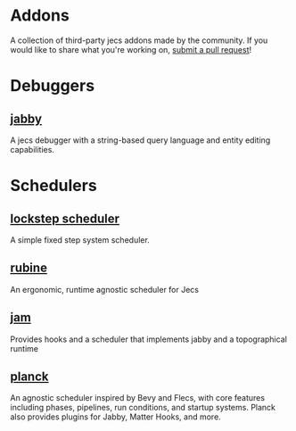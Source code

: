 # Addons

A collection of third-party jecs addons made by the community. If you would like to share what you're working on, [submit a pull request](https://github.com/Ukendio/jecs)!

# Debuggers

## [jabby](https://github.com/alicesaidhi/jabby)

A jecs debugger with a string-based query language and entity editing capabilities.

# Schedulers

## [lockstep scheduler](https://gist.github.com/1Axen/6d4f78b3454cf455e93794505588354b)

A simple fixed step system scheduler.

## [rubine](https://github.com/Mark-Marks/rubine)

An ergonomic, runtime agnostic scheduler for Jecs

## [jam](https://github.com/revvy02/Jam)

Provides hooks and a scheduler that implements jabby and a topographical runtime

## [planck](https://github.com/YetAnotherClown/planck)

An agnostic scheduler inspired by Bevy and Flecs, with core features including phases, pipelines, run conditions, and startup systems.
Planck also provides plugins for Jabby, Matter Hooks, and more.